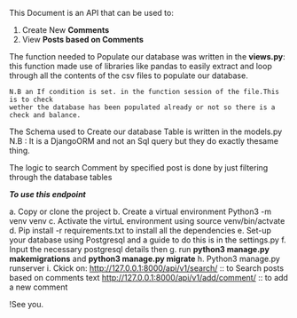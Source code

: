 This Document is an API that can be used to:
1. Create New **Comments**
2. View **Posts based on Comments**

The function needed to Populate our database was written in the **views.py**: 
    this function made use of libraries like pandas to easily extract and loop through 
    all the contents of the csv files to populate our database. 

    N.B an If condition is set. in the function session of the file.This is to check
    wether the database has been populated already or not so there is a check and balance.

The Schema used to Create our database Table is written in the models.py N.B : It is a DjangoORM and
not an Sql query but they do exactly thesame thing.

The logic to search Comment by specified post is done by just filtering through the database tables

***To use this endpoint***

a. Copy or clone the project
b. Create a virtual environment Python3 -m venv venv
c. Activate the virtuL environment using source venv/bin/actvate
d. Pip install -r requirements.txt to install all the dependencies 
e. Set-up your database using Postgresql and a guide to do this is in the settings.py
f. Input the necessary postgresql details then
g. run **python3 manage.py makemigrations** and **python3 manage.py migrate**
h. Python3 manage.py runserver
i. Ckick on:
    http://127.0.0.1:8000/api/v1/search/  :: to Search posts based on comments text
    http://127.0.0.1:8000/api/v1/add/comment/ :: to add a new comment


!See you.










